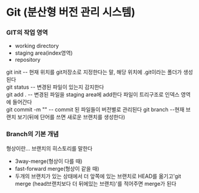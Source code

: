 # Git (분산형 버전 관리 시스템)


### GIT의 작업 영역

* working directory
* staging area(index영역)
* repository

git init -- 현재 위치를 git저장소로 지정한다는 말, 해당 위치에 .git이라는 폴더가 생성된다<br>
git status -- 변경된 파일이 있는지 감지한다<br>
git add . -- 변경된 파일을 staging area에 add한다 파일이 트리구조로 인덱스 영역에 들어간다<br>
git commit -m "" -- commit 된 파일들이 버전별로 관리된다
git branch --현재 브랜치 보기(뒤에 단어를 쓰면 새로운 브랜치를 생성한다)

### Branch의 기본 개념
형상이란... 브랜치의 히스토리를 말한다
 * 3way-merge(형상이 다를 때)
 * fast-forward merge(형상이 같을 때)
  * 두개의 브랜치가 있는 상태에서 더 앞쪽에 있는 브랜치로 HEAD를 옮기고'git merge (head브랜치보다 더 뒤에있는 브랜치)'를 적어주면 merge가 된다
